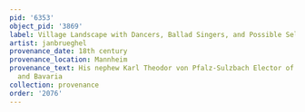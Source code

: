 ```yaml
---
pid: '6353'
object_pid: '3869'
label: Village Landscape with Dancers, Ballad Singers, and Possible Self Portrait
artist: janbrueghel
provenance_date: 18th century
provenance_location: Mannheim
provenance_text: His nephew Karl Theodor von Pfalz-Sulzbach Elector of the Palatine
  and Bavaria
collection: provenance
order: '2076'
---
```

